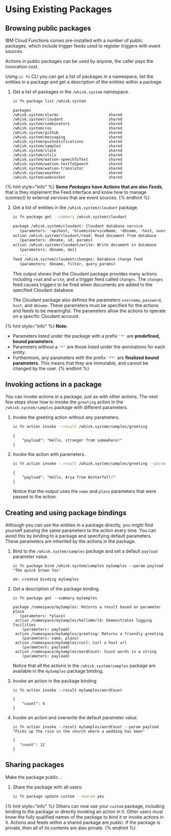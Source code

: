 # Using Existing Packages

## Browsing public packages

IBM Cloud Functions comes pre-installed with a number of public packages, which include trigger feeds used to register triggers with event sources.

Actions in public packages can be used by anyone, the caller pays the invocation cost.

Using `ic fn` CLI you can get a list of packages in a namespace, list the entities in a package and get a description of the entities within a package.

1. Get a list of packages in the `/whisk.system` namespace.

   ```bash
   ic fn package list /whisk.system
   ```

   ```text
   packages
   /whisk.system/alarms                      shared
   /whisk.system/cloudant                    shared
   /whisk.system/combinators                 shared
   /whisk.system/cos                         shared
   /whisk.system/github                      shared
   /whisk.system/messaging                   shared
   /whisk.system/pushnotifications           shared
   /whisk.system/samples                     shared
   /whisk.system/slack                       shared
   /whisk.system/utils                       shared
   /whisk.system/watson-speechToText         shared
   /whisk.system/watson-textToSpeech         shared
   /whisk.system/watson-translator           shared
   /whisk.system/weather                     shared
   /whisk.system/websocket                   shared
   ```
 {% hint style="info" %}
 **Some _Packages_ have _Actions_ that are also _Feeds_**, that is they implement the Feed interface and know how to manage (connect) to external services that are event sources.
 {% endhint %}

2. Get a list of entities in the `/whisk.system/cloudant` package.

   ```bash
   ic fn package get --summary /whisk.system/cloudant
   ```

   ```bash
   package /whisk.system/cloudant: Cloudant database service
      (parameters: *apihost, *bluemixServiceName, *dbname, *host, overwrite, *password, *username)
   action /whisk.system/cloudant/read: Read document from database
      (parameters: dbname, id, params)
   action /whisk.system/cloudant/write: Write document in database
      (parameters: dbname, doc)
      ...
   feed /whisk.system/cloudant/changes: Database change feed
      (parameters: dbname, filter, query_params)
   ```

   This output shows that the Cloudant package provides many actions including `read` and `write`, and a trigger feed called `changes`. The `changes` feed causes triggers to be fired when documents are added to the specified Cloudant database.

   The Cloudant package also defines the parameters `username`, `password`, `host`, and `dbname`. These parameters must be specified for the actions and feeds to be meaningful. The parameters allow the actions to operate on a specific Cloudant account.

{% hint style="info" %}
**Note:**
* Parameters listed under the package with a prefix `'*'` are **predefined, bound parameters**.
* Parameters without a `'*'` are those listed under the annotations for each entity.
* Furthermore, any parameters with the prefix `'**'` are **finalized bound parameters**. This means that they are immutable, and cannot be changed by the user.
{% endhint %}

## Invoking actions in a package

You can invoke actions in a package, just as with other actions. The next few steps show how to invoke the `greeting` action in the `/whisk.system/samples` package with different parameters.

1. Invoke the greeting action without any parameters.

   ```bash
   ic fn action invoke --result /whisk.system/samples/greeting
   ```

   ```text
   {
       "payload": "Hello, stranger from somewhere!"
   }
   ```

3. Invoke the action with parameters.

   ```bash
   ic fn action invoke --result /whisk.system/samples/greeting --param name Arya --param place Winterfell
   ```

   ```text
   {
       "payload": "Hello, Arya from Winterfell!"
   }
   ```

   Notice that the output uses the `name` and `place` parameters that were passed to the action.

## Creating and using package bindings

Although you can use the entities in a package directly, you might find yourself passing the same parameters to the action every time. You can avoid this by binding to a package and specifying default parameters. These parameters are inherited by the actions in the package.

1. Bind to the `/whisk.system/samples` package and set a default `payload` parameter value.

   ```text
   ic fn package bind /whisk.system/samples mySamples --param payload "The quick brown fox"
   ```

   ```text
   ok: created binding mySamples
   ```

2. Get a description of the package binding.

   ```text
   ic fn package get --summary mySamples
   ```

   ```text
   package /namespace/mySamples: Returns a result based on parameter place
      (parameters: *place)
    action /namespace/mySamples/helloWorld: Demonstrates logging facilities
       (parameters: payload)
    action /namespace/mySamples/greeting: Returns a friendly greeting
       (parameters: name, place)
    action /namespace/mySamples/curl: Curl a host url
       (parameters: payload)
    action /namespace/mySamples/wordCount: Count words in a string
       (parameters: payload)
   ```

   Notice that all the actions in the `/whisk.system/samples` package are available in the `mySamples` package binding.

3. Invoke an action in the package binding

   ```text
   ic fn action invoke --result mySamples/wordCount
   ```

   ```text
   {
       "count": 4
   }
   ```

4. Invoke an action and overwrite the default parameter value.

   ```text
   ic fn action invoke --result mySamples/wordCount --param payload "Picks up the rice in the church where a wedding has been"
   ```

   ```text
   {
      "count": 12
   }
   ```

## Sharing packages

Make the package public...

1. Share the package with all users:

   ```bash
   ic fn package update custom --shared yes
   ```

{% hint style="info" %}
Others can now use your `custom` package, including binding to the package or directly invoking an action in it. Other users must know the fully qualified names of the package to bind it or invoke actions in it. Actions and feeds within a shared package are _public_. If the package is private, then all of its contents are also private.
{% endhint %}
